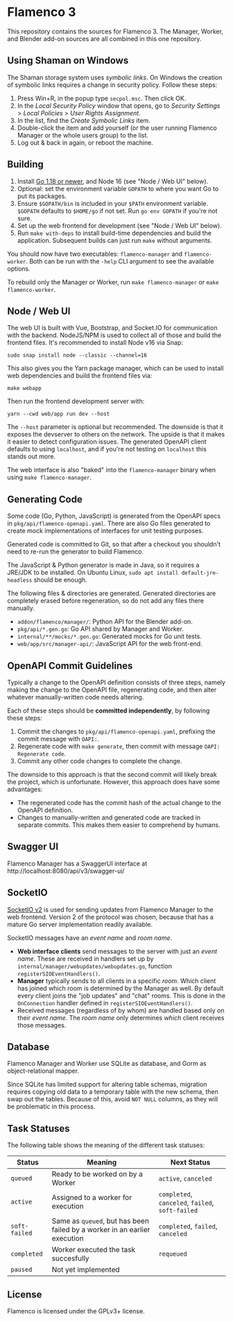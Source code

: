 # Flamenco 3

This repository contains the sources for Flamenco 3. The Manager, Worker, and
Blender add-on sources are all combined in this one repository.

## Using Shaman on Windows

The Shaman storage system uses _symbolic links_. On Windows the creation of symbolic links requires a change in security policy. Follow these steps:

1. Press Win+R, in the popup type `secpol.msc`. Then click OK.
2. In the _Local Security Policy_ window that opens, go to _Security Settings_ > _Local Policies_ > _User Rights Assignment_.
3. In the list, find the _Create Symbolic Links_ item.
4. Double-click the item and add yourself (or the user running Flamenco Manager or the whole users group) to the list.
5. Log out & back in again, or reboot the machine.


## Building

1. Install [Go 1.18 or newer](https://go.dev/), and Node 16 (see "Node / Web UI" below).
2. Optional: set the environment variable `GOPATH` to where you want Go to put its packages.
3. Ensure `$GOPATH/bin` is included in your `$PATH` environment variable. `$GOPATH` defaults to `$HOME/go` if not set. Run `go env GOPATH` if you're not sure.
4. Set up the web frontend for development (see "Node / Web UI" below).
5. Run `make with-deps` to install build-time dependencies and build the application. Subsequent builds can just run `make` without arguments.

You should now have two executables: `flamenco-manager` and `flamenco-worker`.
Both can be run with the `-help` CLI argument to see the available options.

To rebuild only the Manager or Worker, run `make flamenco-manager` or `make flamenco-worker`.


## Node / Web UI

The web UI is built with Vue, Bootstrap, and Socket.IO for communication with the backend. NodeJS/NPM is used to collect all of those and build the frontend files. It's recommended to install Node v16 via Snap:

```
sudo snap install node --classic --channel=16
```

This also gives you the Yarn package manager, which can be used to install web dependencies and build the frontend files via:

```
make webapp
```

Then run the frontend development server with:

```
yarn --cwd web/app run dev --host
```

The `--host` parameter is optional but recommended. The downside is that it
exposes the devserver to others on the network. The upside is that it makes it
easier to detect configuration issues. The generated OpenAPI client defaults to
using `localhost`, and if you're not testing on `localhost` this stands out
more.

The web interface is also "baked" into the `flamenco-manager` binary when using
`make flamenco-manager`.


## Generating Code

Some code (Go, Python, JavaScript) is generated from the OpenAPI specs in
`pkg/api/flamenco-openapi.yaml`. There are also Go files generated to create
mock implementations of interfaces for unit testing purposes.

Generated code is committed to Git, so that after a checkout you shouldn't
need to re-run the generator to build Flamenco.

The JavaScript & Python generator is made in Java, so it requires a JRE/JDK to
be installed. On Ubuntu Linux, `sudo apt install default-jre-headless` should be
enough.

The following files & directories are generated. Generated directories are
completely erased before regeneration, so do not add any files there manually.

- `addon/flamenco/manager/`: Python API for the Blender add-on.
- `pkg/api/*.gen.go`: Go API shared by Manager and Worker.
- `internal/**/mocks/*.gen.go`: Generated mocks for Go unit tests.
- `web/app/src/manager-api/`: JavaScript API for the web front-end.


## OpenAPI Commit Guidelines

Typically a change to the OpenAPI definition consists of three steps, namely
making the change to the OpenAPI file, regenerating code, and then alter
whatever manually-written code needs altering.

Each of these steps should be **committed independently**, by following these
steps:

1. Commit the changes to `pkg/api/flamenco-openapi.yaml`, prefixing the commit
   message with `OAPI:`.
2. Regenerate code with `make generate`, then commit with message
   `OAPI: Regenerate code`.
3. Commit any other code changes to complete the change.

The downside to this approach is that the second commit will likely break the
project, which is unfortunate. However, this approach does have some advantages:

- The regenerated code has the commit hash of the actual change to the OpenAPI
  definition.
- Changes to manually-written and generated code are tracked in separate
  commits. This makes them easier to comprehend by humans.


## Swagger UI

Flamenco Manager has a SwaggerUI interface at http://localhost:8080/api/v3/swagger-ui/


## SocketIO

[SocketIO v2](https://socket.io/docs/v2/) is used for sending updates from
Flamenco Manager to the web frontend. Version 2 of the protocol was chosen,
because that has a mature Go server implementation readily available.

SocketIO messages have an _event name_ and _room name_.

- **Web interface clients** send messages to the server with just an _event
  name_. These are received in handlers set up by
  `internal/manager/webupdates/webupdates.go`, function
  `registerSIOEventHandlers()`.
- **Manager** typically sends to all clients in a specific _room_. Which client
  has joined which room is determined by the Manager as well. By default every
  client joins the "job updates" and "chat" rooms. This is done in the
  `OnConnection` handler defined in `registerSIOEventHandlers()`.
- Received messages (regardless of by whom) are handled based only on their
  _event name_. The _room name_ only determines _which_ client receives those
  messages.


## Database

Flamenco Manager and Worker use SQLite as database, and Gorm as
object-relational mapper.

Since SQLite has limited support for altering table schemas, migration requires
copying old data to a temporary table with the new schema, then swap out the
tables. Because of this, avoid `NOT NULL` columns, as they will be problematic
in this process.


## Task Statuses

The following table shows the meaning of the different task statuses:

| Status        | Meaning                                                                   | Next Status                                      |
| ------------- | ------------------------------------------------------------------------- | ------------------------------------------------ |
| `queued`      | Ready to be worked on by a Worker                                         | `active`, `canceled`                             |
| `active`      | Assigned to a worker for execution                                        | `completed`, `canceled`, `failed`, `soft-failed` |
| `soft-failed` | Same as `queued`, but has been failed by a worker in an earlier execution | `completed`, `failed`, `canceled`                |
| `completed`   | Worker executed the task succesfully                                      | `requeued`                                       |
| `paused`      | Not yet implemented                                                       |                                                  |

## License

Flamenco is licensed under the GPLv3+ license.
